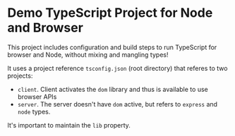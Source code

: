 # Demo TypeScript Project for Node and Browser

This project includes configuration and build steps to run TypeScript for browser and Node, without mixing and mangling types!

It uses a project reference `tsconfig.json` (root directory) that referes to two projects:

- `client`. Client activates the `dom` library and thus is available to use browser APIs
- `server`. The server doesn't have `dom` active, but refers to `express` and `node` types.

It's important to maintain the `lib` property.
